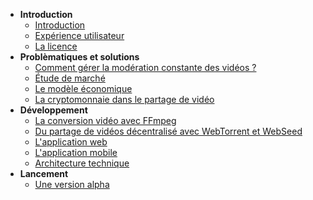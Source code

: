 - **Introduction**
    - [Introduction](fr_fr/intro.md)
    - [Expérience utilisateur](fr_fr/ux.md)
    - [La licence](fr_fr/license.md)
- **Problèmatiques et solutions**
    - [Comment gérer la modération constante des vidéos ?](fr_fr/moderation.md)
    - [Étude de marché](#)
    - [Le modèle économique](#)
    - [La cryptomonnaie dans le partage de vidéo](#)
- **Développement**
    - [La conversion vidéo avec FFmpeg](#)
    - [Du partage de vidéos décentralisé avec WebTorrent et WebSeed](#)
    - [L'application web](#)
    - [L'application mobile](#)
    - [Architecture technique](#)
- **Lancement**
    - [Une version alpha](#)
